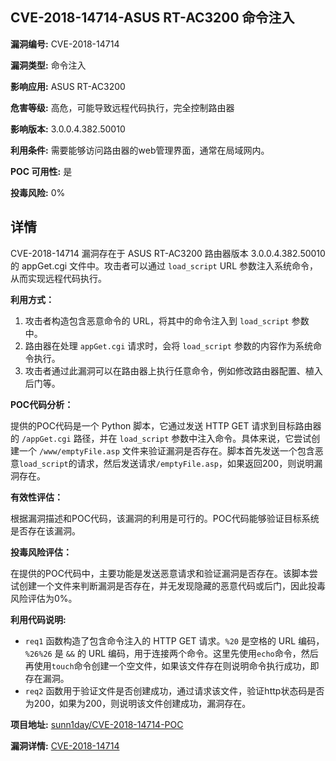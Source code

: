 ## CVE-2018-14714-ASUS RT-AC3200 命令注入

**漏洞编号:** CVE-2018-14714

**漏洞类型:** 命令注入

**影响应用:** ASUS RT-AC3200

**危害等级:** 高危，可能导致远程代码执行，完全控制路由器

**影响版本:** 3.0.0.4.382.50010

**利用条件:** 需要能够访问路由器的web管理界面，通常在局域网内。

**POC 可用性:** 是

**投毒风险:** 0%

## 详情

CVE-2018-14714 漏洞存在于 ASUS RT-AC3200 路由器版本 3.0.0.4.382.50010 的 appGet.cgi 文件中。攻击者可以通过 `load_script` URL 参数注入系统命令，从而实现远程代码执行。

**利用方式：**

1.  攻击者构造包含恶意命令的 URL，将其中的命令注入到 `load_script` 参数中。
2.  路由器在处理 `appGet.cgi` 请求时，会将 `load_script` 参数的内容作为系统命令执行。
3.  攻击者通过此漏洞可以在路由器上执行任意命令，例如修改路由器配置、植入后门等。

**POC代码分析：**

提供的POC代码是一个 Python 脚本，它通过发送 HTTP GET 请求到目标路由器的 `/appGet.cgi` 路径，并在 `load_script` 参数中注入命令。具体来说，它尝试创建一个 `/www/emptyFile.asp` 文件来验证漏洞是否存在。脚本首先发送一个包含恶意`load_script`的请求，然后发送请求`/emptyFile.asp`，如果返回200，则说明漏洞存在。

**有效性评估：**

根据漏洞描述和POC代码，该漏洞的利用是可行的。POC代码能够验证目标系统是否存在该漏洞。

**投毒风险评估：**

在提供的POC代码中，主要功能是发送恶意请求和验证漏洞是否存在。该脚本尝试创建一个文件来判断漏洞是否存在，并无发现隐藏的恶意代码或后门，因此投毒风险评估为0%。

**利用代码说明:**

*   `req1` 函数构造了包含命令注入的 HTTP GET 请求。`%20` 是空格的 URL 编码，`%26%26` 是 `&&` 的 URL 编码，用于连接两个命令。这里先使用`echo`命令，然后再使用`touch`命令创建一个空文件，如果该文件存在则说明命令执行成功，即存在漏洞。
*   `req2` 函数用于验证文件是否创建成功，通过请求该文件，验证http状态码是否为200，如果为200，则说明该文件创建成功，漏洞存在。

**项目地址:** [sunn1day/CVE-2018-14714-POC](https://github.com/sunn1day/CVE-2018-14714-POC)

**漏洞详情:** [CVE-2018-14714](https://nvd.nist.gov/vuln/detail/CVE-2018-14714)